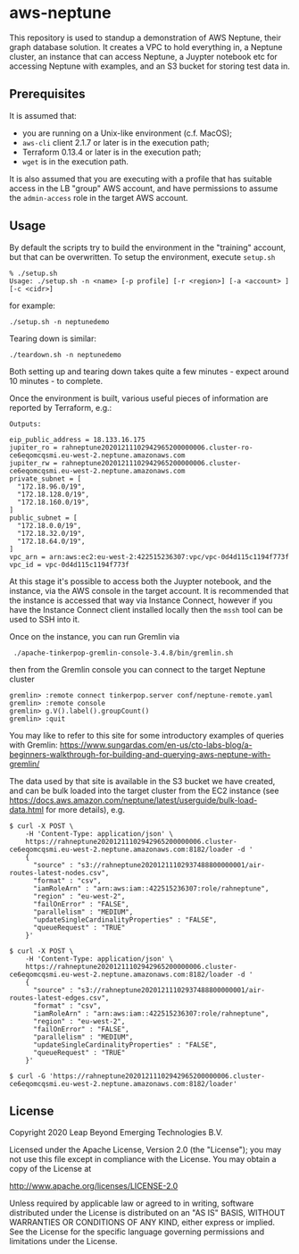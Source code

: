 # aws-neptune

This repository is used to standup a demonstration of AWS Neptune, their graph database solution. It creates a VPC to hold everything in, a Neptune cluster, an instance that can access Neptune, a Juypter notebook etc for accessing Neptune with examples, and an S3 bucket for storing test data in.

## Prerequisites

It is assumed that:

 - you are running on a Unix-like environment (c.f. MacOS);
 - `aws-cli` client 2.1.7 or later is in the execution path;
 - Terraform 0.13.4 or later is in the execution path;
 - `wget` is in the execution path.

It is also assumed that you are executing with a profile that has suitable access in the LB "group" AWS account, and have permissions to assume the `admin-access` role in the target AWS account.

## Usage

By default the scripts try to build the environment in the "training" account, but that can be overwritten. To setup the environment, execute `setup.sh`

```
% ./setup.sh
Usage: ./setup.sh -n <name> [-p profile] [-r <region>] [-a <account> ] [-c <cidr>]
```

for example:

```
./setup.sh -n neptunedemo
```

Tearing down is similar:

```
./teardown.sh -n neptunedemo
```

Both setting up and tearing down takes quite a few minutes - expect around 10 minutes - to complete.

Once the environment is built, various useful pieces of information are reported by Terraform, e.g.:

```
Outputs:

eip_public_address = 18.133.16.175
jupiter_ro = rahneptune20201211102942965200000006.cluster-ro-ce6eqomcqsmi.eu-west-2.neptune.amazonaws.com
jupiter_rw = rahneptune20201211102942965200000006.cluster-ce6eqomcqsmi.eu-west-2.neptune.amazonaws.com
private_subnet = [
  "172.18.96.0/19",
  "172.18.128.0/19",
  "172.18.160.0/19",
]
public_subnet = [
  "172.18.0.0/19",
  "172.18.32.0/19",
  "172.18.64.0/19",
]
vpc_arn = arn:aws:ec2:eu-west-2:422515236307:vpc/vpc-0d4d115c1194f773f
vpc_id = vpc-0d4d115c1194f773f
```

At this stage it's possible to access both the Juypter notebook, and the instance, via the AWS console in the target account. It is recommended that the instance is accessed that way via Instance Connect, however if you have the Instance Connect client installed locally then the `mssh` tool can be used to SSH into it.

Once on the instance, you can run Gremlin via

```
 ./apache-tinkerpop-gremlin-console-3.4.8/bin/gremlin.sh
```

then from the Gremlin console you can connect to the target Neptune cluster

```
gremlin> :remote connect tinkerpop.server conf/neptune-remote.yaml
gremlin> :remote console
gremlin> g.V().label().groupCount()
gremlin> :quit
```

You may like to refer to this site for some introductory examples of queries with Gremlin: https://www.sungardas.com/en-us/cto-labs-blog/a-beginners-walkthrough-for-building-and-querying-aws-neptune-with-gremlin/

The data used by that site is available in the S3 bucket we have created, and can be bulk loaded into the target cluster from the EC2 instance (see https://docs.aws.amazon.com/neptune/latest/userguide/bulk-load-data.html for more details), e.g.

```
$ curl -X POST \
    -H 'Content-Type: application/json' \
    https://rahneptune20201211102942965200000006.cluster-ce6eqomcqsmi.eu-west-2.neptune.amazonaws.com:8182/loader -d '
    {
      "source" : "s3://rahneptune20201211102937488800000001/air-routes-latest-nodes.csv",
      "format" : "csv",
      "iamRoleArn" : "arn:aws:iam::422515236307:role/rahneptune",
      "region" : "eu-west-2",
      "failOnError" : "FALSE",
      "parallelism" : "MEDIUM",
      "updateSingleCardinalityProperties" : "FALSE",
      "queueRequest" : "TRUE"
    }'

$ curl -X POST \
    -H 'Content-Type: application/json' \
    https://rahneptune20201211102942965200000006.cluster-ce6eqomcqsmi.eu-west-2.neptune.amazonaws.com:8182/loader -d '
    {
      "source" : "s3://rahneptune20201211102937488800000001/air-routes-latest-edges.csv",
      "format" : "csv",
      "iamRoleArn" : "arn:aws:iam::422515236307:role/rahneptune",
      "region" : "eu-west-2",
      "failOnError" : "FALSE",
      "parallelism" : "MEDIUM",
      "updateSingleCardinalityProperties" : "FALSE",
      "queueRequest" : "TRUE"
    }'

$ curl -G 'https://rahneptune20201211102942965200000006.cluster-ce6eqomcqsmi.eu-west-2.neptune.amazonaws.com:8182/loader'
```


## License
Copyright 2020 Leap Beyond Emerging Technologies B.V.

Licensed under the Apache License, Version 2.0 (the "License");
you may not use this file except in compliance with the License.
You may obtain a copy of the License at

  http://www.apache.org/licenses/LICENSE-2.0

Unless required by applicable law or agreed to in writing, software
distributed under the License is distributed on an "AS IS" BASIS,
WITHOUT WARRANTIES OR CONDITIONS OF ANY KIND, either express or implied.
See the License for the specific language governing permissions and
limitations under the License.

